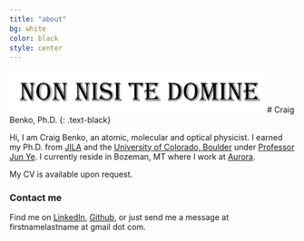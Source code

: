 ```yaml
---
title: "about"
bg: white
color: black
style: center
---
```


<img src="/img/anchor.png" alt="drawing" style="width: 450px;"/>
# Craig Benko, Ph.D.
{: .text-black}

Hi, I am Craig Benko, an atomic, molecular and optical physicist. I earned my Ph.D. from [JILA][jila] and the [University of Colorado, Boulder][cu] under [Professor Jun Ye][ye]. I currently reside in Bozeman, MT where I work at [Aurora][aurora]. 

My CV is available upon request.

### Contact me

Find me on [LinkedIn][linkedin], [Github][github], or just send me a message at firstnamelastname at gmail dot com.

[cu]: http://colorado.edu
[aurora]: http://www.aurora.tech
[jila]: http://jila.colorado.edu
[ye]: http://jilawww.colorado.edu/YeLabs/
[github]: https://github.com/c-benko
[linkedin]: https://www.linkedin.com/in/craigbenko  
[cv]: https://drive.google.com/open?id=1E-MngrMrwU8P3L5jQhluAalYxet0PW5l
